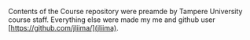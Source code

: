 Contents of the Course repository were preamde by Tampere University course staff. Everything else were made my me and github user [https://github.com/jliima/](jliima).
